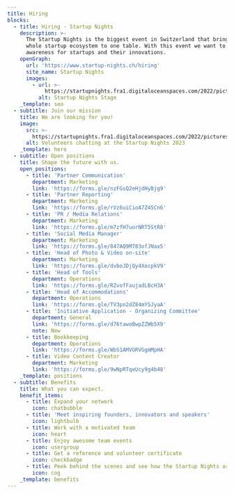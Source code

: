 ```yaml
---
title: Hiring
blocks:
  - title: Hiring - Startup Nights
    description: >-
      The Startup Nights is the biggest event in Switzerland that brings the
      whole startup ecosystem to one table. With this event we want to create
      awareness for startups and their innovations.
    openGraph:
      url: 'https://www.startup-nights.ch/hiring'
      site_name: Startup Nights
      images:
        - url: >-
            https://startupnights.fra1.digitaloceanspaces.com/2022/pictures/stage.jpg
          alt: Startup Nights Stage
    _template: seo
  - subtitle: Join our mission
    title: We are looking for you!
    image:
      src: >-
        https://startupnights.fra1.digitaloceanspaces.com/2022/pictures/fireside.jpg
      alt: Volunteers chatting at the Startup Nights 2023
    _template: hero
  - subtitle: Open positions
    title: Shape the future with us.
    open_positions:
      - title: 'Partner Communication'
        department: Marketing
        link: 'https://forms.gle/nzFGsQ2eHjdHyBjg9'
      - title: 'Partner Reporting'
        department: Marketing
        link: 'https://forms.gle/rVz6uiCioA7Z45Cn6'
      - title: 'PR / Media Relations'
        department: Marketing
        link: 'https://forms.gle/m7zfH7uorNRT5StR8'
      - title: 'Social Media Manager'
        department: Marketing
        link: 'https://forms.gle/847AQ9M783ofJNax5'
      - title: 'Head of Photo & Video on-site'
        department: Marketing
        link: 'https://forms.gle/dvboJDjQy4XocpkV9'
      - title: 'Head of Tools'
        department: Operations 
        link: 'https://forms.gle/RZvofFaujadLBcH3A'
      - title: 'Head of Accommodations'
        department: Operations
        link: 'https://forms.gle/TV3pn2dZ84mYSJyaA'
      - title: 'Initiative Application - Organizing Committee'
        department: General
        link: 'https://forms.gle/d76tawoBwpZZWb5X9'
        note: New
      - title: Bookkeeping
        department: Operations
        link: 'https://forms.gle/WbS1AMVGRVGgmMpHA'
      - title: Video Content Creator
        department: Marketing
        link: 'https://forms.gle/9wNpRTqeUcy9g4b48'
    _template: positions
  - subtitle: Benefits
    title: What you can expect.
    benefit_items:
      - title: Expand your network
        icon: chatbubble
      - title: 'Meet inspiring founders, innovators and speakers'
        icon: lightbulb
      - title: Work with a motivated team
        icon: heart
      - title: Enjoy awesome team events
        icon: usergroup
      - title: Get a reference and volunteer certificate
        icon: checkbadge
      - title: Peek behind the scenes and see how the Startup Nights are organised
        icon: cog
    _template: benefits
---
```







































